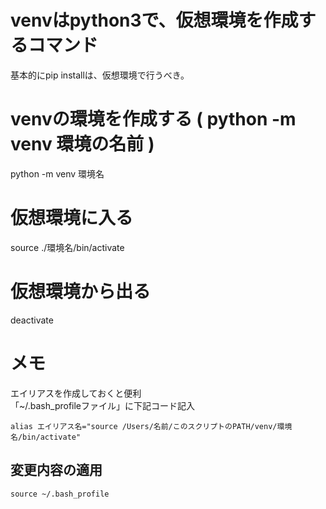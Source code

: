 # venvはpython3で、仮想環境を作成するコマンド
基本的にpip installは、仮想環境で行うべき。

# venvの環境を作成する ( python -m venv 環境の名前 )
python -m venv 環境名

# 仮想環境に入る
source ./環境名/bin/activate

# 仮想環境から出る
deactivate

# メモ  
エイリアスを作成しておくと便利  
「~/.bash_profileファイル」に下記コード記入  
```
alias エイリアス名="source /Users/名前/このスクリプトのPATH/venv/環境名/bin/activate"
```

## 変更内容の適用  
```
source ~/.bash_profile  
```
